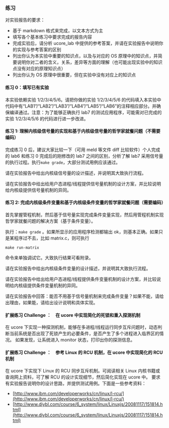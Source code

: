 ### 练习

对实验报告的要求：

- 基于 markdown 格式来完成，以文本方式为主
- 填写各个基本练习中要求完成的报告内容
- 完成实验后，请分析 ucore_lab 中提供的参考答案，并请在实验报告中说明你的实现与参考答案的区别
- 列出你认为本实验中重要的知识点，以及与对应的 OS 原理中的知识点，并简要说明你对二者的含义，关系，差异等方面的理解（也可能出现实验中的知识点没有对应的原理知识点）
- 列出你认为 OS 原理中很重要，但在实验中没有对应上的知识点

#### 练习 0：填写已有实验

本实验依赖实验 1/2/3/4/5/6。请把你做的实验 1/2/3/4/5/6 的代码填入本实验中代码中有“LAB1”/“LAB2”/“LAB3”/“LAB4”/“LAB5”/“LAB6”的注释相应部分。并确保编译通过。注意：为了能够正确执行 lab7 的测试应用程序，可能需对已完成的实验 1/2/3/4/5/6 的代码进行进一步改进。

#### 练习 1: 理解内核级信号量的实现和基于内核级信号量的哲学家就餐问题（不需要编码）

完成练习 0 后，建议大家比较一下（可用 meld 等文件 diff 比较软件）个人完成的 lab6 和练习 0 完成后的刚修改的 lab7 之间的区别，分析了解 lab7 采用信号量的执行过程。执行`make grade`，大部分测试用例应该通过。

请在实验报告中给出内核级信号量的设计描述，并说明其大致执行流程。

请在实验报告中给出给用户态进程/线程提供信号量机制的设计方案，并比较说明给内核级提供信号量机制的异同。

#### 练习 2: 完成内核级条件变量和基于内核级条件变量的哲学家就餐问题（需要编码）

首先掌握管程机制，然后基于信号量实现完成条件变量实现，然后用管程机制实现哲学家就餐问题的解决方案（基于条件变量）。

执行：`make grade`
。如果所显示的应用程序检测都输出 ok，则基本正确。如果只是某程序过不去，比如 matrix.c，则可执行

```
make run-matrix
```

命令来单独调试它。大致执行结果可看附录。

请在实验报告中给出内核级条件变量的设计描述，并说明其大致执行流程。

请在实验报告中给出给用户态进程/线程提供条件变量机制的设计方案，并比较说明给内核级提供条件变量机制的异同。

请在实验报告中回答：能否不用基于信号量机制来完成条件变量？如果不能，请给出理由，如果能，请给出设计说明和具体实现。

#### 扩展练习 Challenge ：　在 ucore 中实现简化的死锁和重入探测机制

在 ucore 下实现一种探测机制，能够在多进程/线程运行同步互斥问题时，动态判断当前系统是否出现了死锁产生的必要条件，是否产生了多个进程进入临界区的情况。
如果发现，让系统进入 monitor 状态，打印出你的探测信息。

#### 扩展练习 Challenge ：　参考 Linux 的 RCU 机制，在 ucore 中实现简化的 RCU 机制

在 ucore
下实现下 Linux 的 RCU 同步互斥机制。可阅读相关 Linux 内核书籍或查询网上资料，可了解 RCU 的设计实现细节，然后简化实现在 ucore 中。
要求有实验报告说明你的设计思路，并提供测试用例。下面是一些参考资料：

- [http://www.ibm.com/developerworks/cn/linux/l-rcu/](http://www.ibm.com/developerworks/cn/linux/l-rcu/)
- [http://www.diybl.com/course/6_system/linux/Linuxjs/20081117/151814.html](http://www.diybl.com/course/6_system/linux/Linuxjs/20081117/151814.html)

